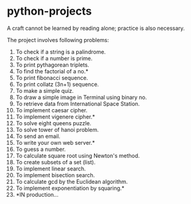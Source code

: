 # python-projects
A craft cannot be learned by reading alone; practice is also necessary.


The project involves following problems:

1. To check if a string is a palindrome.
2. To check if a number is prime.
3. To print pythagorean triplets.
4. To find the factorial of a no.*
5. To print fibonacci sequence.
6. To print collatz (3n+1) sequence.
7. To make a simple quiz.
8. To draw a simple image in Terminal using binary no.
9. To retrieve data from International Space Station.
10. To implement caesar cipher.
11. To implement vigenere cipher.*
12. To solve eight queens puzzle.
13. To solve tower of hanoi problem.
14. To send an email.
15. To write your own web server.*
16. To guess a number.
17. To calculate square root using Newton's method.
18. To create subsets of a set (list). 
19. To implement linear search.
20. To implement bisection search.
21. To calculate gcd by the Euclidean algorithm.
22. To implement exponentiation by squaring.*
23. *IN production...